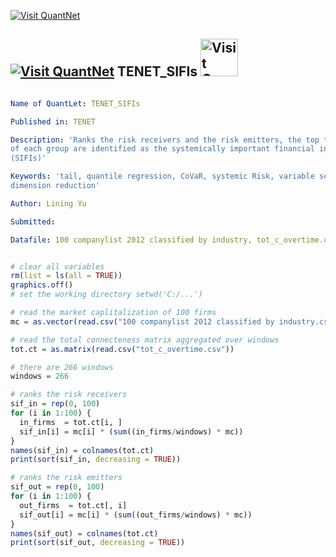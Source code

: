 
[<img src="https://github.com/QuantLet/Styleguide-and-Validation-procedure/blob/master/pictures/banner.png" alt="Visit QuantNet">](http://quantlet.de/index.php?p=info)

## [<img src="https://github.com/QuantLet/Styleguide-and-Validation-procedure/blob/master/pictures/qloqo.png" alt="Visit QuantNet">](http://quantlet.de/) **TENET_SIFIs** [<img src="https://github.com/QuantLet/Styleguide-and-Validation-procedure/blob/master/pictures/QN2.png" width="60" alt="Visit QuantNet 2.0">](http://quantlet.de/d3/ia)

```yaml

Name of QuantLet: TENET_SIFIs

Published in: TENET

Description: 'Ranks the risk receivers and the risk emitters, the top ten firms 
of each group are identified as the systemically important financial insitutions
(SIFIs)'

Keywords: 'tail, quantile regression, CoVaR, systemic Risk, variable selection,
dimension reduction'

Author: Lining Yu

Submitted:

Datafile: 100 companylist 2012 classified by industry, tot_c_overtime.csv

```


```r

# clear all variables
rm(list = ls(all = TRUE))
graphics.off()
# set the working directory setwd('C:/...')

# read the market caplitalization of 100 firms
mc = as.vector(read.csv("100 companylist 2012 classified by industry.csv")[, 4])

# read the total connecteness matrix aggregated over windows
tot.ct = as.matrix(read.csv("tot_c_overtime.csv"))

# there are 266 windows
windows = 266

# ranks the risk receivers
sif_in = rep(0, 100)
for (i in 1:100) {
  in_firms  = tot.ct[i, ]
  sif_in[i] = mc[i] * (sum((in_firms/windows) * mc))
}
names(sif_in) = colnames(tot.ct)
print(sort(sif_in, decreasing = TRUE))

# ranks the risk emitters
sif_out = rep(0, 100)
for (i in 1:100) {
  out_firms  = tot.ct[, i]
  sif_out[i] = mc[i] * (sum((out_firms/windows) * mc))
}
names(sif_out) = colnames(tot.ct)
print(sort(sif_out, decreasing = TRUE)) 

```
